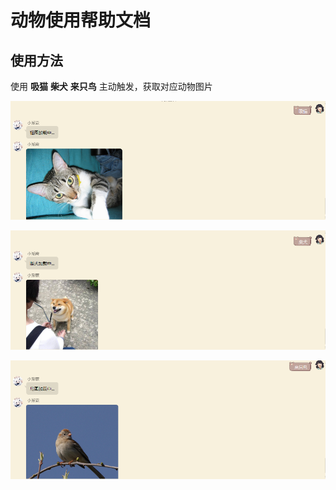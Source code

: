 # 动物使用帮助文档

## 使用方法

使用 **吸猫** **柴犬** **来只鸟** 主动触发，获取对应动物图片

![](https://raw.githubusercontent.com/MuXia-0326/YunzaiBotJsPluginMuXia/master/pluginHelp/imgs/animal/1.png)

![](https://raw.githubusercontent.com/MuXia-0326/YunzaiBotJsPluginMuXia/master/pluginHelp/imgs/animal/2.png)

![](https://raw.githubusercontent.com/MuXia-0326/YunzaiBotJsPluginMuXia/master/pluginHelp/imgs/animal/3.png)

